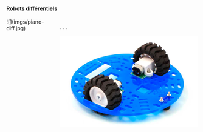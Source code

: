 #### Robots différentiels

<div class="columns">
<div class="column" width="50%">
![](imgs/piano-diff.jpg)
</div>
<div class="column" width="50%">

. . .

![](imgs/robot-differentiel.jpg)
</div>
</div>
